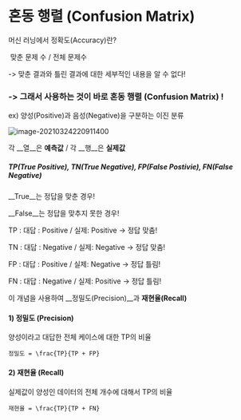 # 혼동 행렬 (Confusion Matrix)



머신 러닝에서 정확도(Accuracy)란?  

​	맞춘 문제 수 / 전체 문제수  

-> 맞춘 결과와 틀린 결과에 대한 세부적인 내용을 알 수 없다!



### -> 그래서 사용하는 것이 바로 혼동 행렬 (Confusion Matrix) !



ex) 양성(Positive)과 음성(Negative)을 구분하는 이진 분류

![image-20210324220911400](D:\bong\Tips-for-MachineLearning\images\confusion-matrix-1)

각 __열__은 __예측값__        /       각 __행__은 __실제값__



##### TP(True Positive),   TN(True Negative),   FP(False Postivie),   FN(False Negative)  

__True__는 정답을 맞춘 경우!     

__False__는 정답을 맞추지 못한 경우!  

TP :   대답 : Positive   /    실제: Positive    -> 정답 맞춤!  

TN :   대답 : Negative   /    실제: Negative    -> 정답 맞춤!  

FP :   대답 : Positive   /    실제: Negative    -> 정답 틀림!  

FN :   대답 : Negative   /    실제: Positive    -> 정답 틀림!  

  

이 개념을 사용하여 __정밀도(Precision)__과 __재현율(Recall)__  

  

#### 1) 정밀도 (Precision)  

양성이라고 대답한 전체 케이스에 대한 TP의 비율  

```
정밀도 = \frac{TP}{TP + FP}
```

  

#### 2) 재현율 (Recall)  

실제값이 양성인 데이터의 전체 개수에 대해서 TP의 비율  

```
재현율 = \frac{TP}{TP + FN}
```